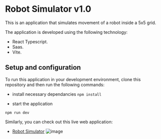 # Robot Simulator v1.0

This is an application that simulates movement of a robot inside a 5x5 grid.

The application is developed using the following technology:

- React Typescript.
- Saas.
- Vite.

## Setup and configuration

To run this application in your development environment, clone this repository and then run the following commands:

- install necessary dependancies
  `npm install`

- start the application

`npm run dev`

Similarly, you can check out this live web application:

- [Robot Simulator](https://github.com/robbyevans/robot-simulator)
![image](https://github.com/user-attachments/assets/f3d02f57-f468-43d6-a4bc-927f46521e03)
